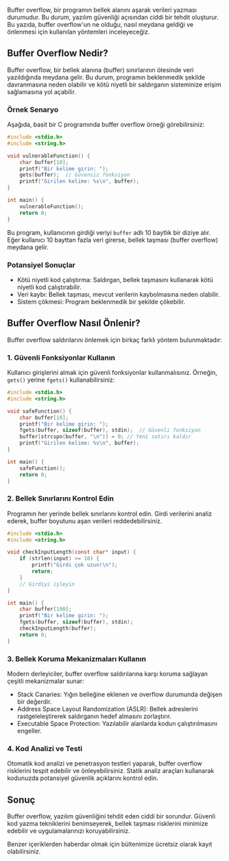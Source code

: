 Buffer overflow, bir programın bellek alanını aşarak verileri yazması durumudur. Bu durum, yazılım güvenliği açısından ciddi bir tehdit oluşturur. Bu yazıda, buffer overflow'un ne olduğu, nasıl meydana geldiği ve önlenmesi için kullanılan yöntemleri inceleyeceğiz.

## Buffer Overflow Nedir?

Buffer overflow, bir bellek alanına (buffer) sınırlarının ötesinde veri yazıldığında meydana gelir. Bu durum, programın beklenmedik şekilde davranmasına neden olabilir ve kötü niyetli bir saldırganın sisteminize erişim sağlamasına yol açabilir.

### Örnek Senaryo

Aşağıda, basit bir C programında buffer overflow örneği görebilirsiniz:

```c
#include <stdio.h>
#include <string.h>

void vulnerableFunction() {
    char buffer[10];
    printf("Bir kelime girin: ");
    gets(buffer);  // Güvensiz fonksiyon
    printf("Girilen kelime: %s\n", buffer);
}

int main() {
    vulnerableFunction();
    return 0;
}
```

Bu program, kullanıcının girdiği veriyi `buffer` adlı 10 baytlık bir diziye alır. Eğer kullanıcı 10 bayttan fazla veri girerse, bellek taşması (buffer overflow) meydana gelir.

### Potansiyel Sonuçlar

- Kötü niyetli kod çalıştırma: Saldırgan, bellek taşmasını kullanarak kötü niyetli kod çalıştırabilir.
- Veri kaybı: Bellek taşması, mevcut verilerin kaybolmasına neden olabilir.
- Sistem çökmesi: Program beklenmedik bir şekilde çökebilir.

## Buffer Overflow Nasıl Önlenir?

Buffer overflow saldırılarını önlemek için birkaç farklı yöntem bulunmaktadır:

### 1. Güvenli Fonksiyonlar Kullanın

Kullanıcı girişlerini almak için güvenli fonksiyonlar kullanmalısınız. Örneğin, `gets()` yerine `fgets()` kullanabilirsiniz:

```c
#include <stdio.h>
#include <string.h>

void safeFunction() {
    char buffer[10];
    printf("Bir kelime girin: ");
    fgets(buffer, sizeof(buffer), stdin);  // Güvenli fonksiyon
    buffer[strcspn(buffer, "\n")] = 0; // Yeni satırı kaldır
    printf("Girilen kelime: %s\n", buffer);
}

int main() {
    safeFunction();
    return 0;
}
```

### 2. Bellek Sınırlarını Kontrol Edin

Programın her yerinde bellek sınırlarını kontrol edin. Girdi verilerini analiz ederek, buffer boyutunu aşan verileri reddedebilirsiniz.

```c
#include <stdio.h>
#include <string.h>

void checkInputLength(const char* input) {
    if (strlen(input) >= 10) {
        printf("Girdi çok uzun!\n");
        return;
    }
    // Girdiyi işleyin
}

int main() {
    char buffer[100];
    printf("Bir kelime girin: ");
    fgets(buffer, sizeof(buffer), stdin);
    checkInputLength(buffer);
    return 0;
}
```

### 3. Bellek Koruma Mekanizmaları Kullanın

Modern derleyiciler, buffer overflow saldırılarına karşı koruma sağlayan çeşitli mekanizmalar sunar:

- Stack Canaries: Yığın belleğine eklenen ve overflow durumunda değişen bir değerdir.
- Address Space Layout Randomization (ASLR): Bellek adreslerini rastgeleleştirerek saldırganın hedef almasını zorlaştırır.
- Executable Space Protection: Yazılabilir alanlarda kodun çalıştırılmasını engeller.

### 4. Kod Analizi ve Testi

Otomatik kod analizi ve penetrasyon testleri yaparak, buffer overflow risklerini tespit edebilir ve önleyebilirsiniz. Statik analiz araçları kullanarak kodunuzda potansiyel güvenlik açıklarını kontrol edin.

## Sonuç

Buffer overflow, yazılım güvenliğini tehdit eden ciddi bir sorundur. Güvenli kod yazma tekniklerini benimseyerek, bellek taşması risklerini minimize edebilir ve uygulamalarınızı koruyabilirsiniz.


Benzer içeriklerden haberdar olmak için bültenimize ücretsiz olarak kayıt olabilirsiniz.

